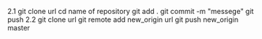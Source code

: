 2.1 git clone url
    cd name of repository
    git add . 
    git commit -m "messege"
    git push
2.2 git clone url
    git remote add new_origin url
    git push new_origin master